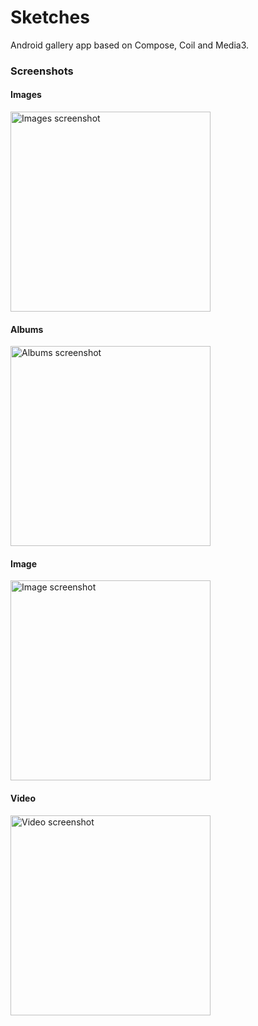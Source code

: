 # Sketches

Android gallery app based on Compose, Coil and Media3.

### Screenshots

#### Images

<img src="https://github.com/yuriy-budiyev/sketches/blob/main/screenshots/screenshot_images.png?raw=true" width="320" alt="Images screenshot">

#### Albums

<img src="https://github.com/yuriy-budiyev/sketches/blob/main/screenshots/screenshot_buckets.png?raw=true" width="320" alt="Albums screenshot">

#### Image

<img src="https://github.com/yuriy-budiyev/sketches/blob/main/screenshots/screenshot_image.png?raw=true" width="320" alt="Image screenshot">

#### Video

<img src="https://github.com/yuriy-budiyev/sketches/blob/main/screenshots/screenshot_video.png?raw=true" width="320" alt="Video screenshot">
